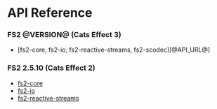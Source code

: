 # API Reference

### FS2 @VERSION@ (Cats Effect 3)

* [fs2-core, fs2-io, fs2-reactive-streams, fs2-scodec][@API_URL@]

### FS2 2.5.10 (Cats Effect 2)

* [fs2-core][core-api-v2]
* [fs2-io][io-api-v2]
* [fs2-reactive-streams][rx-api-v2]

[core-api-v2]: https://oss.sonatype.org/service/local/repositories/releases/archive/co/fs2/fs2-core_2.13/2.5.10/fs2-core_2.13-2.5.10-javadoc.jar/!/fs2/index.html
[io-api-v2]: https://oss.sonatype.org/service/local/repositories/releases/archive/co/fs2/fs2-io_2.13/2.5.10/fs2-io_2.13-2.5.10-javadoc.jar/!/fs2/io/index.html
[rx-api-v2]: https://oss.sonatype.org/service/local/repositories/releases/archive/co/fs2/fs2-reactive-streams_2.13/2.5.10/fs2-reactive-streams_2.13-2.5.10-javadoc.jar/!/fs2/interop/reactivestreams/index.html
